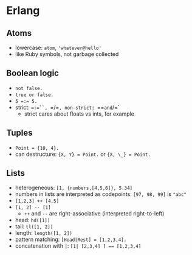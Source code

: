 # Erlang

## Atoms

- lowercase: `atom`, `'whatever@hello'`
- like Ruby symbols, not garbage collected

## Boolean logic

- `not false.`
- `true or false.`
- `5 =:= 5.`
- strict: `=:=``, `=/=`, non-strict: `==` and `/=`
  - strict cares about floats vs ints, for example

## Tuples

- `Point = {10, 4}.`
- can destructure: `{X, Y} = Point.` or `{X, \_} = Point.`

## Lists

- heterogeneous: `[1, {numbers,[4,5,6]}, 5.34]`
- numbers in lists are interpreted as codepoints: `[97, 98, 99]` is `"abc"`
- `[1,2,3] ++ [4,5]`
- `[1, 2] -- [1]`
  - `++` and `--` are right-associative (interpreted right-to-left)
- head: `hd([1])`
- tail: `tl([1, 2])`
- length: `length([1, 2])`
- pattern matching: `[Head|Rest] = [1,2,3,4].`
- concatenation with `|`: `[1| [2,3,4] ] == [1,2,3,4]`


